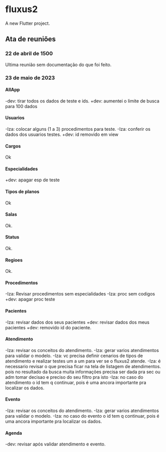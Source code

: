 # fluxus2

A new Flutter project.

## Ata de reuniões

### 22 de abril de 1500
Ultima reunião sem documentação do que foi feito.


### 23 de maio de 2023

#### AllApp
-dev: tirar todos os dados de teste e ids.
+dev: aumentei o limite de busca para 100 dados

#### Usuarios
-Iza: colocar alguns (1 a 3) procedimentos para teste.
-Iza: conferir os dados dos usuarios testes.
+dev: id removido em view

#### Cargos
Ok

#### Especialidades
+dev: apagar esp de teste 

#### Tipos de planos
Ok

#### Salas
Ok.

#### Status
Ok.

#### Regioes
Ok.

#### Procedimentos
-Iza: Revisar procedimentos sem especialidades
-Iza: proc sem codigos
+dev: apagar proc teste

#### Pacientes
-Iza: revisar dados dos seus pacientes
+dev: revisar dados dos meus pacientes
+dev: removido id do paciente.

#### Atendimento
-Iza: revisar os conceitos do atendimento.
-Iza: gerar varios atendimentos para validar o modelo.
-Iza: vc precisa definir cenarios de tipos de atendimento e realizar testes um a um para ver se o fluxus2 atende.
-Iza: é necessario revisar o que precisa ficar na tela de listagem de atendimentos. pois no resultado da busca muita informações precisa ser dada pra sec ou adm tomar decisao e preciso do seu filtro pra isto
-Iza: no caso do atendimento o id tem q continuar, pois é uma ancora importante pra localizar os dados.

#### Evento
-Iza: revisar os conceitos do atendimento.
-Iza: gerar varios atendimentos para validar o modelo.
-Iza: no caso do evento o id tem q continuar, pois é uma ancora importante pra localizar os dados.

#### Agenda
-dev: revisar após validar atendimento e evento.